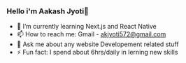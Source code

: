 ### Hello i'm Aakash Jyoti👋

- 🌱 I’m currently learning Next.js and React Native
- 📫 How to reach me: Gmail - akjyoti572@gmail.com
- 💬 Ask me about any website Developement related stuff
- ⚡ Fun fact: I spend about 6hrs/daily in lerning new skills
